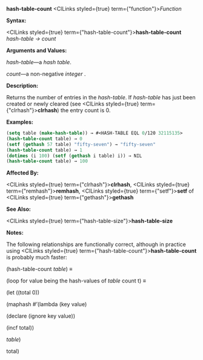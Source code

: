 **hash-table-count** <ClLinks styled={true} term={"function"}><i>Function</i></ClLinks> 



**Syntax:** 



<ClLinks styled={true} term={"hash-table-count"}><b>hash-table-count</b></ClLinks> *hash-table → count* 



**Arguments and Values:** 



*hash-table*—a *hash table*. 



*count*—a non-negative *integer* . 



**Description:** 



Returns the number of entries in the *hash-table*. If *hash-table* has just been created or newly cleared (see <ClLinks styled={true} term={"clrhash"}><b>clrhash</b></ClLinks>) the entry count is 0. 



**Examples:**
```lisp
(setq table (make-hash-table)) → #<HASH-TABLE EQL 0/120 32115135> 
(hash-table-count table) → 0 
(setf (gethash 57 table) "fifty-seven") → "fifty-seven" 
(hash-table-count table) → 1 
(dotimes (i 100) (setf (gethash i table) i)) → NIL 
(hash-table-count table) → 100 
```
**Affected By:** 



<ClLinks styled={true} term={"clrhash"}><b>clrhash</b></ClLinks>, <ClLinks styled={true} term={"remhash"}><b>remhash</b></ClLinks>, <ClLinks styled={true} term={"setf"}><b>setf</b></ClLinks> of <ClLinks styled={true} term={"gethash"}><b>gethash</b></ClLinks> 



**See Also:** 



<ClLinks styled={true} term={"hash-table-size"}><b>hash-table-size</b></ClLinks> 







 



 



**Notes:** 



The following relationships are functionally correct, although in practice using <ClLinks styled={true} term={"hash-table-count"}><b>hash-table-count</b></ClLinks> is probably much faster: 



(hash-table-count *table*) *≡* 



(loop for value being the hash-values of *table* count t) *≡* 



(let ((total 0)) 



(maphash #’(lambda (key value) 



(declare (ignore key value)) 



(incf total)) 



*table*) 



total) 



